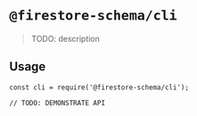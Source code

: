 # `@firestore-schema/cli`

> TODO: description

## Usage

```
const cli = require('@firestore-schema/cli');

// TODO: DEMONSTRATE API
```
